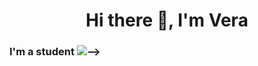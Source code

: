 <h1 align="center"> Hi there 👋, I'm Vera </h1>

### I'm a student ![-->](https://static.vecteezy.com/system/resources/previews/000/498/949/original/vector-female-student-icon-design.jpg "Иконка")

